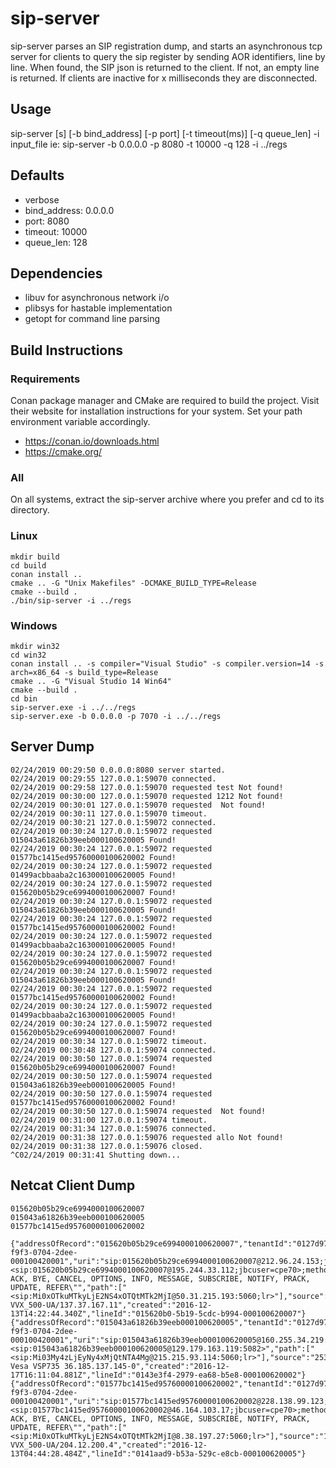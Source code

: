 # sip-server
sip-server parses an SIP registration dump, and starts an asynchronous tcp server
for clients to query the sip register by sending AOR identifiers, line by line.
When found, the SIP json is returned to the client. If not, an empty line is returned.
If clients are inactive for x milliseconds they are disconnected.

## Usage
sip-server [s] [-b bind_address] [-p port] [-t timeout(ms)] [-q queue_len] -i input_file
ie: sip-server -b 0.0.0.0 -p 8080 -t 10000 -q 128 -i ../regs

## Defaults
* verbose
* bind_address: 0.0.0.0
* port: 8080
* timeout: 10000
* queue_len: 128

## Dependencies
* libuv for asynchronous network i/o
* plibsys for hastable implementation
* getopt for command line parsing


## Build Instructions

### Requirements
Conan package manager and CMake are required to build the project.
Visit their website for installation instructions for your system.
Set your path environment variable accordingly.
* https://conan.io/downloads.html
* https://cmake.org/


### All
On all systems, extract the sip-server archive where you prefer and cd to its directory.

### Linux
```
mkdir build
cd build
conan install ..
cmake .. -G "Unix Makefiles" -DCMAKE_BUILD_TYPE=Release
cmake --build .
./bin/sip-server -i ../regs
```

### Windows
```
mkdir win32
cd win32
conan install .. -s compiler="Visual Studio" -s compiler.version=14 -s arch=x86_64 -s build_type=Release
cmake .. -G "Visual Studio 14 Win64"
cmake --build .
cd bin
sip-server.exe -i ../../regs
sip-server.exe -b 0.0.0.0 -p 7070 -i ../../regs
```

## Server Dump
```
02/24/2019 00:29:50 0.0.0.0:8080 server started.
02/24/2019 00:29:55 127.0.0.1:59070 connected.
02/24/2019 00:29:58 127.0.0.1:59070 requested test Not found!
02/24/2019 00:30:00 127.0.0.1:59070 requested 1212 Not found!
02/24/2019 00:30:01 127.0.0.1:59070 requested  Not found!
02/24/2019 00:30:11 127.0.0.1:59070 timeout.
02/24/2019 00:30:21 127.0.0.1:59072 connected.
02/24/2019 00:30:24 127.0.0.1:59072 requested 015043a61826b39eeb000100620005 Found!
02/24/2019 00:30:24 127.0.0.1:59072 requested 01577bc1415ed95760000100620002 Found!
02/24/2019 00:30:24 127.0.0.1:59072 requested 01499acbbaaba2c163000100620005 Found!
02/24/2019 00:30:24 127.0.0.1:59072 requested 015620b05b29ce6994000100620007 Found!
02/24/2019 00:30:24 127.0.0.1:59072 requested 015043a61826b39eeb000100620005 Found!
02/24/2019 00:30:24 127.0.0.1:59072 requested 01577bc1415ed95760000100620002 Found!
02/24/2019 00:30:24 127.0.0.1:59072 requested 01499acbbaaba2c163000100620005 Found!
02/24/2019 00:30:24 127.0.0.1:59072 requested 015620b05b29ce6994000100620007 Found!
02/24/2019 00:30:24 127.0.0.1:59072 requested 015043a61826b39eeb000100620005 Found!
02/24/2019 00:30:24 127.0.0.1:59072 requested 01577bc1415ed95760000100620002 Found!
02/24/2019 00:30:24 127.0.0.1:59072 requested 01499acbbaaba2c163000100620005 Found!
02/24/2019 00:30:24 127.0.0.1:59072 requested 015620b05b29ce6994000100620007 Found!
02/24/2019 00:30:34 127.0.0.1:59072 timeout.
02/24/2019 00:30:48 127.0.0.1:59074 connected.
02/24/2019 00:30:50 127.0.0.1:59074 requested 015620b05b29ce6994000100620007 Found!
02/24/2019 00:30:50 127.0.0.1:59074 requested 015043a61826b39eeb000100620005 Found!
02/24/2019 00:30:50 127.0.0.1:59074 requested 01577bc1415ed95760000100620002 Found!
02/24/2019 00:30:50 127.0.0.1:59074 requested  Not found!
02/24/2019 00:31:00 127.0.0.1:59074 timeout.
02/24/2019 00:31:34 127.0.0.1:59076 connected.
02/24/2019 00:31:38 127.0.0.1:59076 requested allo Not found!
02/24/2019 00:31:38 127.0.0.1:59076 closed.
^C02/24/2019 00:31:41 Shutting down...
```

## Netcat Client Dump
```
015620b05b29ce6994000100620007
015043a61826b39eeb000100620005
01577bc1415ed95760000100620002

{"addressOfRecord":"015620b05b29ce6994000100620007","tenantId":"0127d974-f9f3-0704-2dee-000100420001","uri":"sip:015620b05b29ce6994000100620007@212.96.24.153;jbcuser=cpe70","contact":"<sip:015620b05b29ce6994000100620007@195.244.33.112;jbcuser=cpe70>;methods=\"INVITE, ACK, BYE, CANCEL, OPTIONS, INFO, MESSAGE, SUBSCRIBE, NOTIFY, PRACK, UPDATE, REFER\"","path":["<sip:Mi0xOTkuMTkyLjE2NS4xOTQtMTk2MjI@50.31.215.193:5060;lr>"],"source":"203.31.128.190:19622","target":"81.52.1.182:5061","userAgent":"polycom.vvx.500","rawUserAgent":"PolycomVVX-VVX_500-UA/137.37.167.11","created":"2016-12-13T14:22:44.340Z","lineId":"015620b0-5b19-5cdc-b994-000100620007"}
{"addressOfRecord":"015043a61826b39eeb000100620005","tenantId":"0127d974-f9f3-0704-2dee-000100420001","uri":"sip:015043a61826b39eeb000100620005@160.255.34.219:5082","contact":"<sip:015043a61826b39eeb000100620005@129.179.163.119:5082>","path":["<sip:Mi03My4zLjEyNy4xMjQtNTA4Mg@215.215.93.114:5060;lr>"],"source":"253.207.240.103:5082","target":"105.57.250.160:5061","userAgent":null,"rawUserAgent":"Vtech Vesa VSP735 36.185.137.145-0","created":"2016-12-17T16:11:04.881Z","lineId":"0143e3f4-2979-ea68-b5e8-000100620002"}
{"addressOfRecord":"01577bc1415ed95760000100620002","tenantId":"0127d974-f9f3-0704-2dee-000100420001","uri":"sip:01577bc1415ed95760000100620002@228.138.99.123;jbcuser=cpe70","contact":"<sip:01577bc1415ed95760000100620002@46.164.103.17;jbcuser=cpe70>;methods=\"INVITE, ACK, BYE, CANCEL, OPTIONS, INFO, MESSAGE, SUBSCRIBE, NOTIFY, PRACK, UPDATE, REFER\"","path":["<sip:Mi0xOTkuMTkyLjE2NS4xOTQtMTk2MjI@8.38.197.27:5060;lr>"],"source":"11.202.129.80:19622","target":"80.26.173.222:5061","userAgent":"polycom.vvx.500","rawUserAgent":"PolycomVVX-VVX_500-UA/204.12.200.4","created":"2016-12-13T04:44:28.484Z","lineId":"0141aad9-b53a-529c-e8cb-000100620005"}

```
